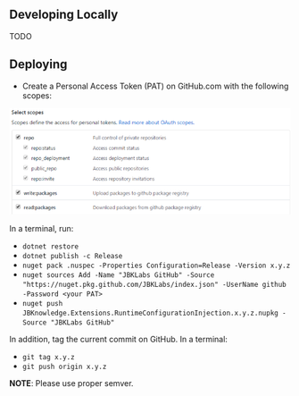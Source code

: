 ## Developing Locally

TODO

## Deploying

* Create a Personal Access Token (PAT) on GitHub.com with the following scopes:

![](./assets/github-publish-scopes.png)

In a terminal, run:

* `dotnet restore`
* `dotnet publish -c Release`
* `nuget pack .nuspec -Properties Configuration=Release -Version x.y.z`
* `nuget sources Add -Name "JBKLabs GitHub" -Source "https://nuget.pkg.github.com/JBKLabs/index.json" -UserName github -Password <your PAT>`
* `nuget push JBKnowledge.Extensions.RuntimeConfigurationInjection.x.y.z.nupkg -Source "JBKLabs GitHub"`

In addition, tag the current commit on GitHub. In a terminal:

* `git tag x.y.z`
* `git push origin x.y.z`

**NOTE**: Please use proper semver.
